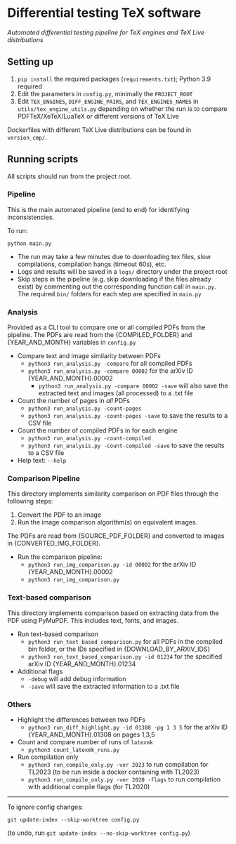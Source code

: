 # Differential testing TeX software

_Automated differential testing pipeline for TeX engines and TeX Live distributions_

## Setting up

1. `pip install` the required packages (`requirements.txt`); Python 3.9 required
1. Edit the parameters in `config.py`, minimally the `PROJECT_ROOT`
1. Edit `TEX_ENGINES`, `DIFF_ENGINE_PAIRS`, and `TEX_ENGINES_NAMES` in `utils/tex_engine_utils.py` depending on whether the run is to compare PDFTeX/XeTeX/LuaTeX or different versions of TeX Live

Dockerfiles with different TeX Live distributions can be found in `version_cmp/`.

## Running scripts

All scripts should run from the project root.

### Pipeline

This is the main automated pipeline (end to end) for identifying inconsistencies.

To run:

```
python main.py
```

* The run may take a few minutes due to downloading tex files, slow compilations, compilation hangs (timeout 60s), etc.
* Logs and results will be saved in a `logs/` directory under the project root
* Skip steps in the pipeline (e.g. skip downloading if the files already exist) by commenting out the corresponding function call in `main.py`. The required `bin/` folders for each step are specified in `main.py`

### Analysis

Provided as a CLI tool to compare one or all compiled PDFs from the pipeline. 
The PDFs are read from the {COMPILED_FOLDER} and {YEAR_AND_MONTH} variables in `config.py`

* Compare text and image similarity between PDFs 
    * `python3 run_analysis.py -compare` for all compiled PDFs
    * `python3 run_analysis.py -compare 00002` for the arXiv ID {YEAR_AND_MONTH}.00002
        * `python3 run_analysis.py -compare 00002 -save` will also save the extracted text and images (all processed) to a .txt file
* Count the number of pages in _all_ PDFs
    * `python3 run_analysis.py -count-pages`
    * `python3 run_analysis.py -count-pages -save` to save the results to a CSV file
* Count the number of compiled PDFs in for each engine
    * `python3 run_analysis.py -count-compiled`
    * `python3 run_analysis.py -count-compiled -save` to save the results to a CSV file
* Help text: `--help`

### Comparison Pipeline

This directory implements similarity comparison on PDF files through the following steps:

1. Convert the PDF to an image
1. Run the image comparison algorithm(s) on equivalent images.

The PDFs are read from {SOURCE_PDF_FOLDER} and converted to images in {CONVERTED_IMG_FOLDER}.

* Run the comparison pipeline:
    * `python3 run_img_comparison.py -id 00002` for the arXiv ID {YEAR_AND_MONTH}.00002
    * `python3 run_img_comparison.py`

### Text-based comparison

This directory implements comparison based on extracting data from the PDF using PyMuPDF.
This includes text, fonts, and images.

* Run text-based comparison
    * `python3 run_text_based_comparison.py` for all PDFs in the compiled bin folder, or the IDs specified in {DOWNLOAD_BY_ARXIV_IDS}
    * `python3 run_text_based_comparison.py -id 01234` for the specified arXiv ID {YEAR_AND_MONTH}.01234
* Additional flags
    * `-debug` will add debug information
    * `-save` will save the extracted information to a .txt file

### Others

* Highlight the differences between two PDFs
    * `python3 run_diff_highlight.py -id 01308 -pg 1 3 5` for the arXiv ID {YEAR_AND_MONTH}.01308 on pages 1,3,5
* Count and compare number of runs of `latexmk`
    * `python3 count_latexmk_runs.py`
* Run compilation only
    * `python3 run_compile_only.py -ver 2023` to run compilation for TL2023 (to be run inside a docker containing with TL2023)
    * `python3 run_compile_only.py -ver 2020 -flags` to run compilation with additional compile flags (for TL2020)


---

To ignore config changes:
```
git update-index --skip-worktree config.py
```
(to undo, run `git update-index --no-skip-worktree config.py`)

